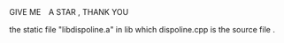 
GIVE ME　A STAR , THANK YOU

the static file "libdispoline.a" in lib which dispoline.cpp is the source file .
